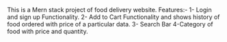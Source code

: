 This is a Mern stack project of food delivery website.
Features:-
1- Login and sign up Functionality.
2- Add to Cart Functionality and shows history of food ordered with price of a particular data.
3- Search Bar
4-Category of food with price and quantity.
